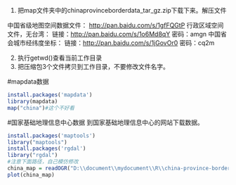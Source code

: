 
1. 把map文件夹中的chinaprovinceborderdata_tar_gz.zip下载下来。解压文件

中国省级地图空间数据文件：
http://pan.baidu.com/s/1gfFQGtP
行政区域空间文件，无台湾：
链接：http://pan.baidu.com/s/1o6Md8qY 密码：amgn
中国省会城市经纬度坐标：
链接：http://pan.baidu.com/s/1jGovOr0 密码：cq2m

2. 执行getwd()查看当前工作目录
3. 把压缩包3个文件拷贝到工作目录，不要修改文件名字。

#mapdata数据
```r
install.packages('mapdata')
library(mapdata)
map("china")#这个不好看
```
#国家基础地理信息中心数据
到国家基础地理信息中心的网站下载数据。
```r
install.packages('maptools')
library("maptools")
install.packages('rgdal')
library("rgdal")
#注意下面路径，自己模仿修改
china_map = readOGR("D:\\document\\mydocument\\R\\china-province-border-data\\bou2_4p.shp")  # 读取地图空间数据
plot(china_map)
```
